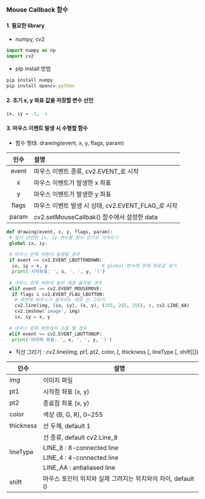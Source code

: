 ### Mouse Callback 함수

#### 1. 필요한 library
 - numpy, cv2
 
 ```python
 import numpy as np
 import cv2
 ```
 
 * pip install 방법
 ``` cmd
 pip install numpy
 pip install opencv-python
 ```
 
#### 2. 초기 x, y 좌표 값을 저장할 변수 선언
```python
ix, iy = -1, -1
```

#### 3. 마우스 이벤트 발생 시 수행할 함수
 - 함수 형태: drawing(event, x, y, flags, param)
 
 |인수|설명|
 |:---:|:---|
 |event|마우스 이벤트 종류, cv2.EVENT_로 시작|
 |x|마우스 이벤트가 발생한 x 좌표|
 |y|마우스 이벤트가 발생한 y 좌표|
 |flags|마우스 이벤트 발생 시 상태, cv2.EVENT_FLAG_로 시작|
 |param|cv2.setMouseCallbak() 함수에서 설정한 data|
 
 ```python
 def drawing(event, x, y, flags, param):
  # 앞서 선언한 ix, iy 변수를 함수 안으로 가져오기
  global ix, iy;
  
  # 마우스 왼쪽 버튼이 눌렸을 경우
  if event == cv2.EVENT_LBUTTONDOWN:
   ix, iy = x, y                    # global 변수에 현재 좌표값 넣기
   print('시작좌표: ', x, ', ', y, ')')
   
  # 마우스 왼쪽 버튼이 눌린 채로 움직일 경우
  elif event == cv2.EVENT_MOUSEMOVE:
   if flags & cv2.EVENT_FLAG_LBUTTON:
    # 화면에 마우스가 움직이는 대로 선 그리기
    cv2.line(img, (ix, iy), (x, y), (255, 255, 255), 4, cv2.LINE_AA)
    cv2.imshow('image', img)
    ix, iy = x, y
    
  # 마우스 왼쪽 버튼에서 손을 뗄 경우
  elif event == cv2.EVENT_LBUTTONUP:
   print('마지막 좌표: ', x, ', ', y, ')')
 ```
 - 직선 그리기 : cv2.line(img, pt1, pt2, color, [, thickness [, lineType [, shift]]])
 
 <table>
  <tr>
   <th>인수</th>
   <th>설명</th>
 </tr>
 
 <tbody>
  <tr>
   <td>img</td>
   <td>이미지 파일</td>
  </tr>
  
  <tr>
   <td>pt1</td>
   <td>시작점 좌표 (x, y)</td>
  </tr>
  
  <tr>
   <td>pt2</td>
   <td>종료점 좌표 (x, y)</td>
  </tr>
  
  <tr>
   <td>color</td>
   <td>색상 (B, G, R), 0~255</td>
  </tr>
  
  <tr>
   <td>thickness</td>
   <td>선 두께, default 1</td>
  </tr>
  
  <tr>
   <td rowspan = "4">lineType</td>
   <td>선 종류, default cv2.Line_8</td>
  </tr>
  
  <tr>
   <td>LINE_8 : 8-connected line</td>
  </tr>
  
  <tr>
   <td>LINE_4 : 4-connected line</td>
  </tr>
  
  <tr>
   <td>LINE_AA : antialiased line</td>
  </tr>
  
  <tr>
   <td> shift</td>
   <td>마우스 포인터 위치와 실제 그려지는 위치와의 차이, default 0</td>
  </tr>
  </
 </table>
